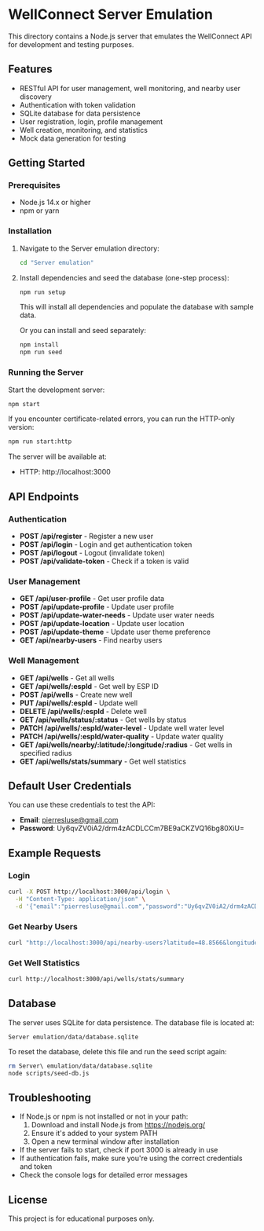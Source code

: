 # WellConnect Server Emulation

This directory contains a Node.js server that emulates the WellConnect API for development and testing purposes.

## Features

- RESTful API for user management, well monitoring, and nearby user discovery
- Authentication with token validation
- SQLite database for data persistence
- User registration, login, profile management
- Well creation, monitoring, and statistics
- Mock data generation for testing

## Getting Started

### Prerequisites

- Node.js 14.x or higher
- npm or yarn

### Installation

1. Navigate to the Server emulation directory:
   ```bash
   cd "Server emulation"
   ```

2. Install dependencies and seed the database (one-step process):
   ```bash
   npm run setup
   ```
   
   This will install all dependencies and populate the database with sample data.

   Or you can install and seed separately:
   ```bash
   npm install
   npm run seed
   ```

### Running the Server

Start the development server:
```bash
npm start
```

If you encounter certificate-related errors, you can run the HTTP-only version:
```bash
npm run start:http
```

The server will be available at:
- HTTP: http://localhost:3000

## API Endpoints

### Authentication

- **POST /api/register** - Register a new user
- **POST /api/login** - Login and get authentication token
- **POST /api/logout** - Logout (invalidate token)
- **POST /api/validate-token** - Check if a token is valid

### User Management

- **GET /api/user-profile** - Get user profile data
- **POST /api/update-profile** - Update user profile
- **POST /api/update-water-needs** - Update user water needs
- **POST /api/update-location** - Update user location
- **POST /api/update-theme** - Update user theme preference
- **GET /api/nearby-users** - Find nearby users

### Well Management

- **GET /api/wells** - Get all wells
- **GET /api/wells/:espId** - Get well by ESP ID
- **POST /api/wells** - Create new well
- **PUT /api/wells/:espId** - Update well
- **DELETE /api/wells/:espId** - Delete well
- **GET /api/wells/status/:status** - Get wells by status
- **PATCH /api/wells/:espId/water-level** - Update well water level
- **PATCH /api/wells/:espId/water-quality** - Update water quality
- **GET /api/wells/nearby/:latitude/:longitude/:radius** - Get wells in specified radius
- **GET /api/wells/stats/summary** - Get well statistics

## Default User Credentials

You can use these credentials to test the API:

- **Email**: pierresluse@gmail.com
- **Password**: Uy6qvZV0iA2/drm4zACDLCCm7BE9aCKZVQ16bg80XiU=

## Example Requests

### Login

```bash
curl -X POST http://localhost:3000/api/login \
  -H "Content-Type: application/json" \
  -d '{"email":"pierresluse@gmail.com","password":"Uy6qvZV0iA2/drm4zACDLCCm7BE9aCKZVQ16bg80XiU="}'
```

### Get Nearby Users

```bash
curl "http://localhost:3000/api/nearby-users?latitude=48.8566&longitude=2.3522&radius=10&email=pierresluse@gmail.com"
```

### Get Well Statistics

```bash
curl http://localhost:3000/api/wells/stats/summary
```

## Database

The server uses SQLite for data persistence. The database file is located at:
```
Server emulation/data/database.sqlite
```

To reset the database, delete this file and run the seed script again:
```bash
rm Server\ emulation/data/database.sqlite
node scripts/seed-db.js
```

## Troubleshooting

- If Node.js or npm is not installed or not in your path:
  1. Download and install Node.js from https://nodejs.org/
  2. Ensure it's added to your system PATH
  3. Open a new terminal window after installation
- If the server fails to start, check if port 3000 is already in use
- If authentication fails, make sure you're using the correct credentials and token
- Check the console logs for detailed error messages

## License

This project is for educational purposes only. 